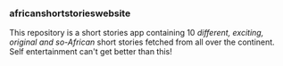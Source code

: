 ### africanshortstorieswebsite
This repository is a short stories app containing 10 *different, exciting, original and so-African* short stories fetched from all over the continent. Self entertainment can't get better than this!
